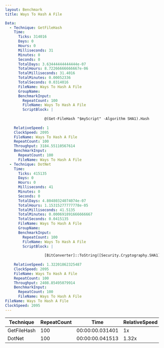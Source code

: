 ```yaml
---
layout: Benchmark
title: Ways To Hash A File

Data: 
  - Technique: GetFileHash
    Time: 
      Ticks: 314016
      Days: 0
      Hours: 0
      Milliseconds: 31
      Minutes: 0
      Seconds: 0
      TotalDays: 3.63444444444444e-07
      TotalHours: 8.72266666666667e-06
      TotalMilliseconds: 31.4016
      TotalMinutes: 0.00052336
      TotalSeconds: 0.0314016
      FileName: Ways To Hash A File
      GroupName: 
      BenchmarkInput: 
        RepeatCount: 100
        FileName: Ways To Hash A File
        ScriptBlock: |
          
                  @(Get-FileHash "$myScript" -Algorithm SHA1).Hash
              
    RelativeSpeed: 1
    ClockSpeed: 2095
    FileName: Ways To Hash A File
    RepeatCount: 100
    Throughput: 3184.55110567614
    BenchmarkInput: 
      RepeatCount: 100
      FileName: Ways To Hash A File
  - Technique: DotNet
    Time: 
      Ticks: 415135
      Days: 0
      Hours: 0
      Milliseconds: 41
      Minutes: 0
      Seconds: 0
      TotalDays: 4.80480324074074e-07
      TotalHours: 1.15315277777778e-05
      TotalMilliseconds: 41.5135
      TotalMinutes: 0.000691891666666667
      TotalSeconds: 0.0415135
      FileName: Ways To Hash A File
      GroupName: 
      BenchmarkInput: 
        RepeatCount: 100
        FileName: Ways To Hash A File
        ScriptBlock: |
           
                  [BitConverter]::ToString([Security.Cryptography.SHA1]::Create().ComputeHash([IO.File]::ReadAllBytes("$myScript"))).Replace('-','').ToLower()
              
    RelativeSpeed: 1.32201862325487
    ClockSpeed: 2095
    FileName: Ways To Hash A File
    RepeatCount: 100
    Throughput: 2408.85495079914
    BenchmarkInput: 
      RepeatCount: 100
      FileName: Ways To Hash A File
FileName: Ways To Hash A File
ClockSpeed: 2095
---
```





|Technique  |RepeatCount|Time           |RelativeSpeed|Throughput|
|-----------|-----------|---------------|-------------|----------|
|GetFileHash|100        |00:00:00.031401|1x           |3184.55/s |
|DotNet     |100        |00:00:00.041513|1.32x        |2408.85/s |
